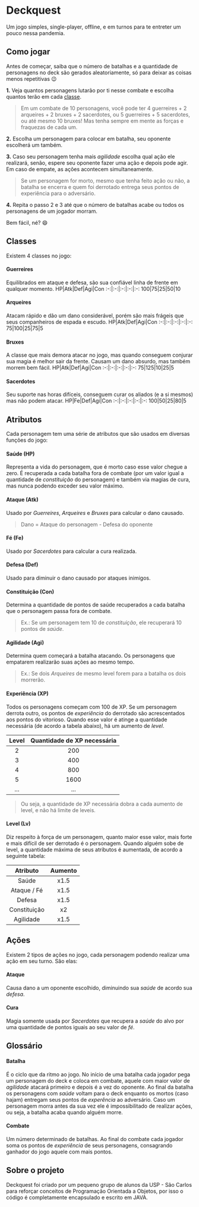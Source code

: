 # Deckquest

Um jogo simples, single-player, offline, e em turnos para te entreter um pouco nessa pandemia.
  
  
## Como jogar

Antes de começar, saiba que o número de batalhas e a quantidade de personagens no deck são gerados aleatoriamente, só para deixar as coisas menos repetitivas :wink:

**1.** Veja quantos personagens lutarão por ti nesse combate e escolha quantos terão em cada [classe](https://github.com/marcelats/POO#classes).
> Em um combate de 10 personagens, você pode ter 4 guerreires + 2 arqueires + 2 bruxes + 2 sacerdotes, ou 5 guerreires + 5 sacerdotes, ou até mesmo 10 bruxes! Mas tenha sempre em mente as forças e fraquezas de cada um.

**2.** Escolha um personagem para colocar em batalha, seu oponente escolherá um também.

**3.** Caso seu personagem tenha mais _agilidade_ escolha qual ação ele realizará, senão, espere seu oponente fazer uma ação e depois pode agir. Em caso de empate, as ações acontecem simultaneamente.
> Se um personagem for morto, mesmo que tenha feito ação ou não, a batalha se encerra e quem foi derrotado entrega seus pontos de experiência para o adversário.

**4.** Repita o passo 2 e 3 até que o número de batalhas acabe ou todos os personagens de um jogador morram.

Bem fácil, né? :smile:

## Classes

Existem 4 classes no jogo:

#### Guerreires 
Equilibrados em ataque e defesa, são sua confiável linha de frente em qualquer momento.
HP|Atk|Def|Agi|Con
:-:|:-:|:-:|:-:|:-:
100|75|25|50|10

#### Arqueires 
Atacam rápido e dão um dano considerável, porém são mais frágeis que seus companheiros de espada e escudo.
HP|Atk|Def|Agi|Con
:-:|:-:|:-:|:-:|:-:
75|100|25|75|5

#### Bruxes 
A classe que mais demora atacar no jogo, mas quando conseguem conjurar sua magia é melhor sair da frente. Causam um dano absurdo, mas também morrem bem fácil.
HP|Atk|Def|Agi|Con
:-:|:-:|:-:|:-:|:-:
75|125|10|25|5

#### Sacerdotes 
Seu suporte nas horas difíceis, conseguem curar os aliados (e a si mesmos) mas não podem atacar.
HP|Fe|Def|Agi|Con
:-:|:-:|:-:|:-:|:-:
100|50|25|80|5


## Atributos

Cada personagem tem uma série de atributos que são usados em diversas funções do jogo:

#### Saúde (HP)
Representa a vida do personagem, que é morto caso esse valor chegue a zero. É recuperada a cada batalha fora de combate (por um valor igual a quantidade de _constituição_ do personagem) e também via magias de cura, mas nunca podendo exceder seu valor máximo.

#### Ataque (Atk)
Usado por _Guerreires_, _Arqueires_ e _Bruxes_ para calcular o dano causado.
> Dano = Ataque do personagem - Defesa do oponente

#### Fé (Fe)
Usado por _Sacerdotes_ para calcular a cura realizada.

#### Defesa (Def)
Usado para diminuir o dano causado por ataques inimigos.

#### Constituição (Con)
Determina a quantidade de pontos de saúde recuperados a cada batalha que o personagem passa fora de combate.
> Ex.: Se um personagem tem 10 de _constituição_, ele recuperará 10 pontos de _saúde_.

#### Agilidade (Agi)
Determina quem começará a batalha atacando. Os personagens que empatarem realizarão suas ações ao mesmo tempo.
> Ex.: Se dois _Arqueires_ de mesmo level forem para a batalha os dois morrerão.

#### Experiência (XP)
Todos os personagens começam com 100 de XP. Se um personagem derrota outro, os pontos de _experiência_ do derrotado são acrescentados aos pontos do vitorioso. Quando esse valor é atinge a quantidade necessária (de acordo a tabela abaixo), há um aumento de _level_. 

Level | Quantidade de XP necessária
:---: | :-------------------------:
2 | 200
3 | 400
4 | 800
5 | 1600
...|...
> Ou seja, a quantidade de XP necessária dobra a cada aumento de level, e não há limite de leveis.

#### Level (Lv)
Diz respeito à força de um personagem, quanto maior esse valor, mais forte e mais difícil de ser derrotado é o personagem. Quando alguém sobe de level, a quantidade máxima de seus atributos é aumentada, de acordo a seguinte tabela:

Atributo | Aumento
:------: | :-----:
Saúde | x1.5
Ataque / Fé | x1.5
Defesa | x1.5
Constituição | x2
Agilidade | x1.5


## Ações

Existem 2 tipos de ações no jogo, cada personagem podendo realizar uma ação em seu turno. São elas:

#### Ataque
Causa dano a um oponente escolhido, diminuindo sua _saúde_ de acordo sua _defesa_.

#### Cura
Magia somente usada por _Sacerdotes_ que recupera a _saúde_ do alvo por uma quantidade de pontos iguais ao seu valor de _fé_.


## Glossário

#### Batalha
É o ciclo que da ritmo ao jogo. No início de uma batalha cada jogador pega um personagem do deck e coloca em combate, aquele com maior valor de _agilidade_ atacará primeiro e depois é a vez do oponente. Ao final da batalha os personagens com _saúde_ voltam para o deck enquanto os mortos (caso hajam) entregam seus pontos de _experência_ ao adversário. Caso um personagem morra antes da sua vez ele é impossibilitado de realizar ações, ou seja, a batalha acaba quando alguém morre.

#### Combate
Um número determinado de batalhas. Ao final do combate cada jogador soma os pontos de _experiência_ de seus personagens, consagrando ganhador do jogo aquele com mais pontos.


## Sobre o projeto

Deckquest foi criado por um pequeno grupo de alunos da USP - São Carlos para reforçar conceitos de Programação Orientada a Objetos, por isso o código é completamente encapsulado e escrito em JAVA.
